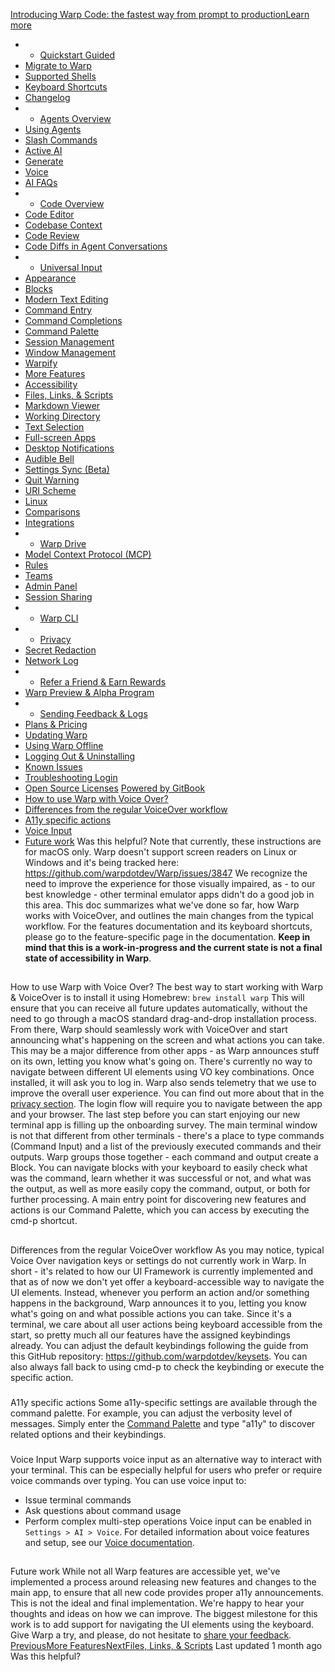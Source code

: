 [Introducing Warp Code: the fastest way from prompt to productionLearn more ](https://www.warp.dev/blog/introducing-warp-code-prompt-to-prod)
 * * [Quickstart Guided](/)
 * [Migrate to Warp](/getting-started/migrate-to-warp)
 * [Supported Shells](/getting-started/supported-shells)
 * [Keyboard Shortcuts](/getting-started/keyboard-shortcuts)
 * [Changelog](/getting-started/changelog)
 * * [Agents Overview](/agents/agents-overview)
 * [Using Agents](/agents/using-agents)
 * [Slash Commands](/agents/slash-commands)
 * [Active AI](/agents/active-ai)
 * [Generate](/agents/generate)
 * [Voice](/agents/voice)
 * [AI FAQs](/agents/ai-faqs)
 * * [Code Overview](/code/code-overview)
 * [Code Editor](/code/code-editor)
 * [Codebase Context](/code/codebase-context)
 * [Code Review](/code/code-review)
 * [Code Diffs in Agent Conversations](/code/reviewing-code)
 * * [Universal Input](/terminal/universal-input)
 * [Appearance](/terminal/appearance)
 * [Blocks](/terminal/blocks)
 * [Modern Text Editing](/terminal/editor)
 * [Command Entry](/terminal/entry)
 * [Command Completions](/terminal/command-completions)
 * [Command Palette](/terminal/command-palette)
 * [Session Management](/terminal/sessions)
 * [Window Management](/terminal/windows)
 * [Warpify](/terminal/warpify)
 * [More Features](/terminal/more-features)
 * [Accessibility](/terminal/more-features/accessibility)
 * [Files, Links, & Scripts](/terminal/more-features/files-and-links)
 * [Markdown Viewer](/terminal/more-features/markdown-viewer)
 * [Working Directory](/terminal/more-features/working-directory)
 * [Text Selection](/terminal/more-features/text-selection)
 * [Full-screen Apps](/terminal/more-features/full-screen-apps)
 * [Desktop Notifications](/terminal/more-features/notifications)
 * [Audible Bell](/terminal/more-features/audible-bell)
 * [Settings Sync (Beta)](/terminal/more-features/settings-sync)
 * [Quit Warning](/terminal/more-features/quit-warning)
 * [URI Scheme](/terminal/more-features/uri-scheme)
 * [Linux](/terminal/more-features/linux)
 * [Comparisons](/terminal/comparisons)
 * [Integrations](/terminal/integrations-and-plugins)
 * * [Warp Drive](/knowledge-and-collaboration/warp-drive)
 * [Model Context Protocol (MCP)](/knowledge-and-collaboration/mcp)
 * [Rules](/knowledge-and-collaboration/rules)
 * [Teams](/knowledge-and-collaboration/teams)
 * [Admin Panel](/knowledge-and-collaboration/admin-panel)
 * [Session Sharing](/knowledge-and-collaboration/session-sharing)
 * * [Warp CLI](/developers/cli)
 * * [Privacy](/privacy/privacy)
 * [Secret Redaction](/privacy/secret-redaction)
 * [Network Log](/privacy/network-log)
 * * [Refer a Friend & Earn Rewards](/community/refer-a-friend)
 * [Warp Preview & Alpha Program](/community/warp-preview-and-alpha-program)
 * * [Sending Feedback & Logs](/support-and-billing/sending-us-feedback)
 * [Plans & Pricing](/support-and-billing/plans-and-pricing)
 * [Updating Warp](/support-and-billing/updating-warp)
 * [Using Warp Offline](/support-and-billing/using-warp-offline)
 * [Logging Out & Uninstalling](/support-and-billing/uninstalling-warp)
 * [Known Issues](/support-and-billing/known-issues)
 * [Troubleshooting Login](/support-and-billing/troubleshooting-login-issues)
 * [Open Source Licenses](/support-and-billing/licenses)
[Powered by GitBook](https://www.gitbook.com/?utm_source=content&utm_medium=trademark&utm_campaign=-MbqIgTw17KQvq_DQuRr)
 * [How to use Warp with Voice Over?](#how-to-use-warp-with-voice-over)
 * [Differences from the regular VoiceOver workflow](#differences-from-the-regular-voiceover-workflow)
 * [A11y specific actions](#a11y-specific-actions)
 * [Voice Input](#voice-input)
 * [Future work](#future-work)
Was this helpful?
Note that currently, these instructions are for macOS only. Warp doesn't support screen readers on Linux or Windows and it's being tracked here: <https://github.com/warpdotdev/Warp/issues/3847>
We recognize the need to improve the experience for those visually impaired, as - to our best knowledge - other terminal emulator apps didn't do a good job in this area. This doc summarizes what we've done so far, how Warp works with VoiceOver, and outlines the main changes from the typical workflow. For the features documentation and its keyboard shortcuts, please go to the feature-specific page in the documentation.
**Keep in mind that this is a work-in-progress and the current state is not a final state of accessibility in Warp**.
## 
[](#how-to-use-warp-with-voice-over)
How to use Warp with Voice Over?
The best way to start working with Warp & VoiceOver is to install it using Homebrew:
`brew install warp`
This will ensure that you can receive all future updates automatically, without the need to go through a macOS standard drag-and-drop installation process.
From there, Warp should seamlessly work with VoiceOver and start announcing what's happening on the screen and what actions you can take. This may be a major difference from other apps - as Warp announces stuff on its own, letting you know what's going on. There's currently no way to navigate between different UI elements using VO key combinations.
Once installed, it will ask you to log in. Warp also sends telemetry that we use to improve the overall user experience. You can find out more about that in the [privacy section](/privacy/privacy).
The login flow will require you to navigate between the app and your browser. The last step before you can start enjoying our new terminal app is filling up the onboarding survey.
The main terminal window is not that different from other terminals - there's a place to type commands (Command Input) and a list of the previously executed commands and their outputs. Warp groups those together - each command and output create a Block. You can navigate blocks with your keyboard to easily check what was the command, learn whether it was successful or not, and what was the output, as well as more easily copy the command, output, or both for further processing.
A main entry point for discovering new features and actions is our Command Palette, which you can access by executing the cmd-p shortcut.
## 
[](#differences-from-the-regular-voiceover-workflow)
Differences from the regular VoiceOver workflow
As you may notice, typical Voice Over navigation keys or settings do not currently work in Warp. In short - it's related to how our UI Framework is currently implemented and that as of now we don't yet offer a keyboard-accessible way to navigate the UI elements.
Instead, whenever you perform an action and/or something happens in the background, Warp announces it to you, letting you know what's going on and what possible actions you can take. Since it's a terminal, we care about all user actions being keyboard accessible from the start, so pretty much all our features have the assigned keybindings already. You can adjust the default keybindings following the guide from this GitHub repository: <https://github.com/warpdotdev/keysets>. You can also always fall back to using cmd-p to check the keybinding or execute the specific action.
### 
[](#a11y-specific-actions)
A11y specific actions
Some a11y-specific settings are available through the command palette. For example, you can adjust the verbosity level of messages. Simply enter the [Command Palette](/terminal/command-palette) and type "a11y" to discover related options and their keybindings.
### 
[](#voice-input)
Voice Input
Warp supports voice input as an alternative way to interact with your terminal. This can be especially helpful for users who prefer or require voice commands over typing. You can use voice input to:
 * Issue terminal commands
 * Ask questions about command usage
 * Perform complex multi-step operations
Voice input can be enabled in `Settings > AI > Voice`. For detailed information about voice features and setup, see our [Voice documentation](/agents/voice).
## 
[](#future-work)
Future work
While not all Warp features are accessible yet, we've implemented a process around releasing new features and changes to the main app, to ensure that all new code provides proper a11y announcements.
This is not the ideal and final implementation. We're happy to hear your thoughts and ideas on how we can improve. The biggest milestone for this work is to add support for navigating the UI elements using the keyboard. Give Warp a try, and please, do not hesitate to [share your feedback](/support-and-billing/sending-us-feedback).
[PreviousMore Features](/terminal/more-features)[NextFiles, Links, & Scripts](/terminal/more-features/files-and-links)
Last updated 1 month ago
Was this helpful?
